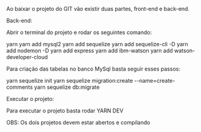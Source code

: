 Ao baixar o projeto do GIT vão existir duas partes, front-end e back-end.

Back-end:

Abrir o terminal do projeto e rodar os seguintes comando:

yarn
yarn add mysql2
yarn add sequelize
yarn add sequelize-cli -D
yarn add nodemon -D
yarn add express
yarn add ibm-watson
yarn add watson-developer-cloud


Para criação das tabelas no banco MySql basta seguir esses passos:

yarn sequelize init
yarn sequelize migration:create --name=create-comments
yarn sequelize db:migrate


Executar o projeto:

Para executar o projeto basta rodar YARN DEV

OBS: Os dois projetos devem estar abertos e compilando